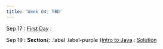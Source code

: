 ```yaml
---
title: 'Week 04: TBD'
---
```


Sep 17
: [First Day](#)
  : 

Sep 19
: **Section**{: .label .label-purple }[Intro to Java](#)
  : [Solution](#)
